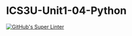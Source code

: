 # ICS3U-Unit1-04-Python

[![GitHub's Super Linter](https://github.com/Aleksandr-Ten/ICS3U-Unit1-04-Python/workflows/GitHub's%20Super%20Linter/badge.svg)](https://github.com/Aleksandr-Ten/ICS3U-Unit1-04-Python/actions)
